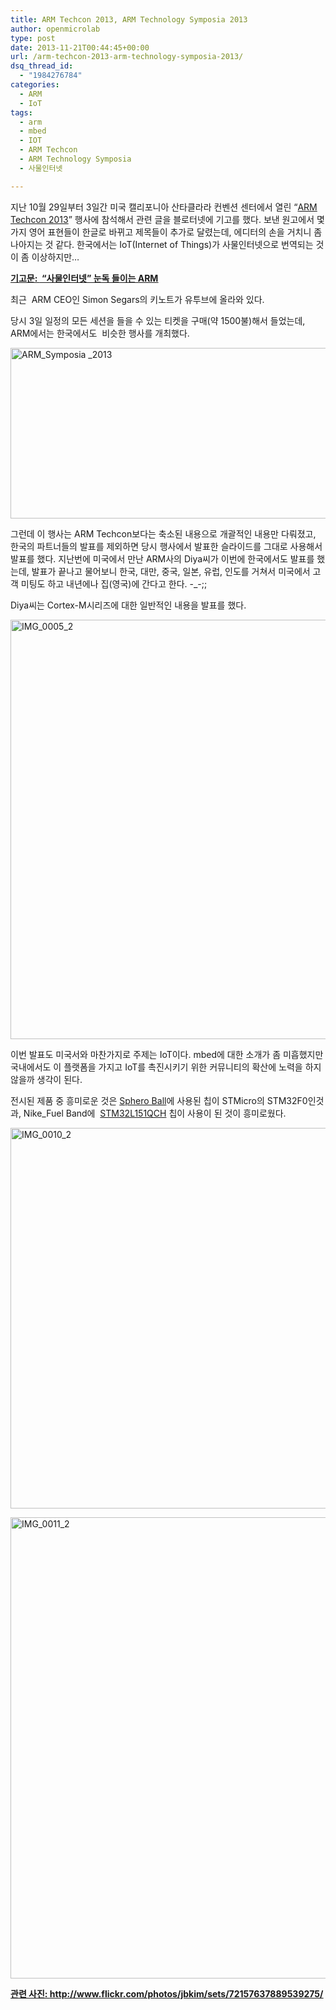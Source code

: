 ```yaml
---
title: ARM Techcon 2013, ARM Technology Symposia 2013
author: openmicrolab
type: post
date: 2013-11-21T00:44:45+00:00
url: /arm-techcon-2013-arm-technology-symposia-2013/
dsq_thread_id:
  - "1984276784"
categories:
  - ARM
  - IoT
tags:
  - arm
  - mbed
  - IOT
  - ARM Techcon
  - ARM Technology Symposia
  - 사물인터넷

---
```

지난 10월 29일부터 3일간 미국 캘리포니아 산타클라라 컨벤션 센터에서 열린 “[ARM Techcon 2013][1]” 행사에 참석해서 관련 글을 블로터넷에 기고를 했다. 보낸 원고에서 몇가지 영어 표현들이 한글로 바뀌고 제목들이 추가로 달렸는데, 에디터의 손을 거치니 좀 나아지는 것 같다. 한국에서는 IoT(Internet of Things)가 사물인터넷으로 번역되는 것이 좀 이상하지만&#8230;

<span style="text-decoration: underline;"><strong>기고문: <a title="‘사물인터넷’ 눈독 들이는 ARM" href="http://www.bloter.net/archives/169566" target="_blank"> &#8220;사물인터넷&#8221; 눈독 들이는 ARM</a></strong></span>

최근  ARM CEO인 Simon Segars의 키노트가 유투브에 올라와 있다.



당시 3일 일정의 모든 세션을 들을 수 있는 티켓을 구매(약 1500불)해서 들었는데, ARM에서는 한국에서도  비슷한 행사를 개최했다.

[<img loading="lazy" class="size-full wp-image-2709 aligncenter" alt="ARM_Symposia _2013" src="/images/2013/11/ARM_Symposia-_2013.png" width="600" height="273" srcset="/images/2013/11/ARM_Symposia-_2013.png 600w, /images/2013/11/ARM_Symposia-_2013-300x136.png 300w" sizes="(max-width: 600px) 100vw, 600px" />][2]

그런데 이 행사는 ARM Techcon보다는 축소된 내용으로 개괄적인 내용만 다뤄졌고, 한국의 파트너들의 발표를 제외하면 당시 행사에서 발표한 슬라이드를 그대로 사용해서 발표를 했다. 지난번에 미국에서 만난 ARM사의 Diya씨가 이번에 한국에서도 발표를 했는데, 발표가 끝나고 물어보니 한국, 대만, 중국, 일본, 유럽, 인도를 거쳐서 미국에서 고객 미팅도 하고 내년에나 집(영국)에 간다고 한다. -_-;;

Diya씨는 Cortex-M시리즈에 대한 일반적인 내용을 발표를 했다.

[<img loading="lazy" class="alignnone size-large wp-image-2715" alt="IMG_0005_2" src="/images/2013/11/IMG_0005_2-1024x671.jpg" width="1024" height="671" srcset="/images/2013/11/IMG_0005_2-1024x671.jpg 1024w, /images/2013/11/IMG_0005_2-300x196.jpg 300w" sizes="(max-width: 1024px) 100vw, 1024px" />][3]

이번 발표도 미국서와 마찬가지로 주제는 IoT이다. mbed에 대한 소개가 좀 미흡했지만 국내에서도 이 플랫폼을 가지고 IoT를 촉진시키기 위한 커뮤니티의 확산에 노력을 하지 않을까 생각이 된다.

전시된 제품 중 흥미로운 것은 <a href="http://www.gosphero.com/" target="_blank">Sphero Ball</a>에 사용된 칩이 STMicro의 STM32F0인것과, Nike_Fuel Band에  <a href="http://www.st.com/web/catalog/mmc/FM141/SC1169/SS1295/LN962/PF251638" target="_blank">STM32L151QCH</a> 칩이 사용이 된 것이 흥미로웠다.

[<img loading="lazy" class="alignnone  wp-image-2710" alt="IMG_0010_2" src="/images/2013/11/IMG_0010_2-1024x761.jpg" width="819" height="609" srcset="/images/2013/11/IMG_0010_2-1024x761.jpg 1024w, /images/2013/11/IMG_0010_2-300x222.jpg 300w" sizes="(max-width: 819px) 100vw, 819px" />][4]

[<img loading="lazy" class="alignnone  wp-image-2711" alt="IMG_0011_2" src="/images/2013/11/IMG_0011_2-1024x922.jpg" width="819" height="738" srcset="/images/2013/11/IMG_0011_2-1024x922.jpg 1024w, /images/2013/11/IMG_0011_2-300x270.jpg 300w, /images/2013/11/IMG_0011_2.jpg 2048w" sizes="(max-width: 819px) 100vw, 819px" />][5]

**<span style="text-decoration: underline;">관련 사진: <a href="http://www.flickr.com/photos/jbkim/sets/72157637889539275/" target="_blank">http://www.flickr.com/photos/jbkim/sets/72157637889539275/</a></span>**

&nbsp;

 [1]: http://www.armtechcon.com
 [2]: /images/2013/11/ARM_Symposia-_2013.png
 [3]: /images/2013/11/IMG_0005_2.jpg
 [4]: /images/2013/11/IMG_0010_2.jpg
 [5]: /images/2013/11/IMG_0011_2.jpg